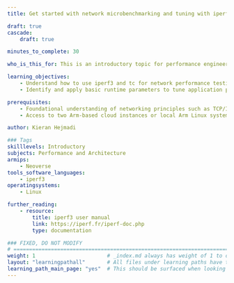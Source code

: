 ```yaml
---
title: Get started with network microbenchmarking and tuning with iperf3

draft: true
cascade:
    draft: true

minutes_to_complete: 30

who_is_this_for: This is an introductory topic for performance engineers, Linux system administrators, or application developers who want to microbenchmark, simulate, or tune the networking performance of distributed systems.

learning_objectives: 
    - Understand how to use iperf3 and tc for network performance testing and traffic control to microbenchmark different network conditions.
    - Identify and apply basic runtime parameters to tune application performance.

prerequisites:
    - Foundational understanding of networking principles such as TCP/IP and UDP.
    - Access to two Arm-based cloud instances or local Arm Linux systems. 

author: Kieran Hejmadi

### Tags
skilllevels: Introductory
subjects: Performance and Architecture
armips:
    - Neoverse
tools_software_languages:
    - iperf3
operatingsystems:
    - Linux

further_reading:
    - resource:
        title: iperf3 user manual 
        link: https://iperf.fr/iperf-doc.php
        type: documentation

### FIXED, DO NOT MODIFY
# ================================================================================
weight: 1                       # _index.md always has weight of 1 to order correctly
layout: "learningpathall"       # All files under learning paths have this same wrapper
learning_path_main_page: "yes"  # This should be surfaced when looking for related content. Only set for _index.md of learning path content.
---
```


